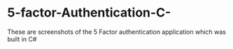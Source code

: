# 5-factor-Authentication-C-
These are screenshots of the 5 Factor authentication application which was built in C#
